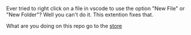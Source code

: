 Ever tried to right click on a file in vscode to use the option "New File" or "New Folder"?  Well you can't do it.  This extention fixes that.

What are you doing on this repo go to the [store](https://marketplace.visualstudio.com/items?itemName=codyschrank.rightclickfix)